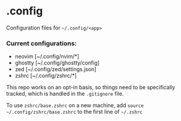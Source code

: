 # .config
Configuration files for `~/.config/<app>`

### Current configurations: 
* neovim [~/.config/nvim/*]
* ghostty [~/.config/ghostty/config]
* zed [~/.config/zed/settings.json]
* zshrc [~/.config/zshrc/*]

This repo works on an opt-in basis, so things need to be specifically tracked, which is handled in the `.gitignore` file.

To use `zshrc/base.zshrc` on a new machine, add `source ~/.config/zshrc/base.zshrc` to the first line of `~/.zshrc`
